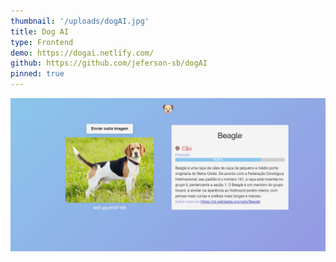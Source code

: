 ```yaml
---
thumbnail: '/uploads/dogAI.jpg'
title: Dog AI
type: Frontend
demo: https://dogai.netlify.com/
github: https://github.com/jeferson-sb/dogAI
pinned: true
---
```


![](/uploads/dogAI.jpg)
